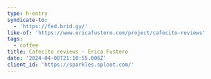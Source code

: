 ```yaml
---
type: h-entry
syndicate-to:
  - 'https://fed.brid.gy/'
like-of: 'https://www.ericafustero.com/project/cafecito-reviews'
tags:
  - coffee
title: Cafecito reviews – Erica Fustero
date: '2024-04-08T21:10:55.006Z'
client_id: 'https://sparkles.sploot.com/'
---
```



